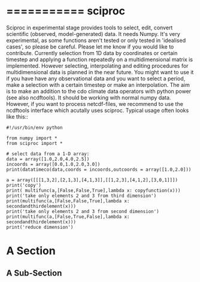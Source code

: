 ===========
sciproc
===========


Sciproc in experimental stage provides tools to select, edit, convert scientific (observed, model-generated)
data. It needs Numpy. It's very experimental, as some functions aren't tested or only tested in 'idealised
cases', so please be careful.  Please let me know if you would like to contribute. Currently selection
from 1D data by coordinates or certain timestep and applying a function repeatedly on a
multidimensional matrix is implemented. However selecting, interpolating and editing procedures for
multidimensional data is planned in the near future.  You might want to use it if you have have any
observational data and you want to select a period, make a selection with a certain timestep or make
an interpolation. The aim is to make an addition to the cdo climate data operators with python power
(see also ncdftools). It should be working with normal numpy data. However, if you want to process
netcdf-files, we recommend to use the ncdftools interface which acutally uses sciproc. Typical usage
often looks like this::

    #!/usr/bin/env python

    from numpy import *
    from sciproc import *

    # select data from a 1-D array:
    data = array([1.0,2.0,4.0,2.5])
    incoords = array([0.0,1.0,2.0,3.0])
    print(datatimeco(data,coords = incoords,outcoords = array([1.0,2.0]))

    a = array([[[1,3,2],[2,1,3],[4,1,3]],[[1,2,3],[4,1,2],[3,0,1]]])
    print('copy')
    print( multifunc(a,[False,False,True],lambda x: copyfunction(x)))
    print('take only elements 2 and 3 from third dimension')
    print(multifunc(a,[False,False,True],lambda x: secondandthirdelement(x)))
    print('take only elements 2 and 3 from second dimension')
    print(multifunc(a,[False,True,False],lambda x: secondandthirdelement(x)))
    print('reduce dimension')





A Section
=========


A Sub-Section
-------------


